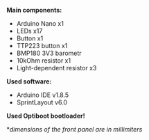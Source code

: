 **Main components:**
 - Arduino Nano x1  
 - LEDs x17 
 - Button x1  
 - TTP223 button x1  
 - BMP180 3V3 barometr  
 - 10kOhm resistor x1  
 - Light-dependent resistor x3

**Used software:** 
 - Arduino IDE v1.8.5 
 - SprintLayout v6.0

**Used Optiboot bootloader!** 

**dimensions of the front panel are in millimiters*
